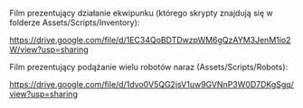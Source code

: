 Film prezentujący działanie ekwipunku (którego skrypty znajdują się w folderze Assets/Scripts/Inventory):

https://drive.google.com/file/d/1EC34QoBDTDwzpWM6gQzAYM3JenM1io2W/view?usp=sharing

Film prezentujący podążanie wielu robotów naraz (Assets/Scripts/Robots):

https://drive.google.com/file/d/1dvo0V5QG2jsV1uw9GVNnP3W0D7DKgSgq/view?usp=sharing
